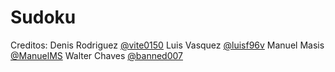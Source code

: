 # Sudoku

Creditos:
Denis Rodriguez [@vite0150](https://github.com/vite0150)
Luis Vasquez [@luisf96v](https://github.com/luisf96v)
Manuel Masis [@ManuelMS](https://github.com/ManuelMS) 
Walter Chaves [@banned007](https://github.com/banned007)
